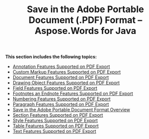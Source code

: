 ﻿---
title: Save in the Adobe Portable Document (.PDF) Format – Aspose.Words for Java
articleTitle: Save in the Adobe Portable Document (.PDF) Format
linktitle: Save in the Adobe Portable Document (.PDF) Format
description: "Export to PDF format using various saving features in Java."
type: docs
weight: 30
url: /java/save-in-the-adobe-portable-document-pdf-format/
---

**This section includes the following topics:** 

- [Annotation Features Supported on PDF Export](/words/java/annotation-features-supported-on-pdf-export/)
- [Custom Markup Features Supported on PDF Export](/words/java/custom-markup-features-supported-on-pdf-export/)
- [Document Features Supported on PDF Export](/words/java/document-features-supported-on-pdf-export/)
- [Drawing Object Features Supported on PDF Export](/words/java/drawing-object-features-supported-on-pdf-export/)
- [Field Features Supported on PDF Export](/words/java/field-features-supported-on-pdf-export/)
- [Footnotes an Endnote Features Supported on PDF Export](/words/java/footnotes-and-endnote-features-supported-on-pdf-export/)
- [Numbering Features Supported on PDF Export](/words/java/numbering-features-supported-on-pdf-export/)
- [Paragraph Features Supported on PDF Export](/words/java/paragraph-features-supported-on-pdf-export/)
- [Save in the Adobe Portable Document Format Overview](/words/java/save-in-the-adobe-portable-document-format-overview/)
- [Section Features Supported on PDF Export](/words/java/section-features-supported-on-pdf-export/)
- [Style Features Supported on PDF Export](/words/java/style-features-supported-on-pdf-export/)
- [Table Features Supported on PDF Export](/words/java/table-features-supported-on-pdf-export/)
- [Text Features Supported on PDF Export](/words/java/text-features-supported-on-pdf-export/)
